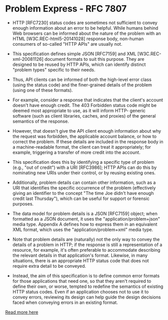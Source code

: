 # Problem Express - RFC 7807

   - HTTP [RFC7230] status codes are sometimes not sufficient to convey
   enough information about an error to be helpful.  While humans behind
   Web browsers can be informed about the nature of the problem with an
   HTML [W3C.REC-html5-20141028] response body, non-human consumers of
   so-called "HTTP APIs" are usually not.

   - This specification defines simple JSON [RFC7159] and XML
   [W3C.REC-xml-20081126] document formats to suit this purpose.  They
   are designed to be reused by HTTP APIs, which can identify distinct
   "problem types" specific to their needs.

   - Thus, API clients can be informed of both the high-level error class
   (using the status code) and the finer-grained details of the problem
   (using one of these formats).

   - For example, consider a response that indicates that the client's
   account doesn't have enough credit.  The 403 Forbidden status code
   might be deemed most appropriate to use, as it will inform HTTP-
   generic software (such as client libraries, caches, and proxies) of
   the general semantics of the response.

   - However, that doesn't give the API client enough information about
   why the request was forbidden, the applicable account balance, or how
   to correct the problem.  If these details are included in the response body in a machine-readable format, the client can treat it
   appropriately; for example, triggering a transfer of more credit into
   the account.

   - This specification does this by identifying a specific type of
   problem (e.g., "out of credit") with a URI [RFC3986]; HTTP APIs can
   do this by nominating new URIs under their control, or by reusing
   existing ones.

   - Additionally, problem details can contain other information, such as
   a URI that identifies the specific occurrence of the problem
   (effectively giving an identifier to the concept "The time Joe didn't
   have enough credit last Thursday"), which can be useful for support
   or forensic purposes.

   - The data model for problem details is a JSON [RFC7159] object; when
   formatted as a JSON document, it uses the "application/problem+json"
   media type.  Appendix A defines how to express them in an equivalent
   XML format, which uses the "application/problem+xml" media type.

   - Note that problem details are (naturally) not the only way to convey
   the details of a problem in HTTP; if the response is still a
   representation of a resource, for example, it's often preferable to
   accommodate describing the relevant details in that application's
   format.  Likewise, in many situations, there is an appropriate HTTP
   status code that does not require extra detail to be conveyed.

   - Instead, the aim of this specification is to define common error
   formats for those applications that need one, so that they aren't
   required to define their own, or worse, tempted to redefine the
   semantics of existing HTTP status codes.  Even if an application
   chooses not to use it to convey errors, reviewing its design can help
   guide the design decisions faced when conveying errors in an existing
   format.
   
   
[Read more here](https://tools.ietf.org/html/rfc7807)